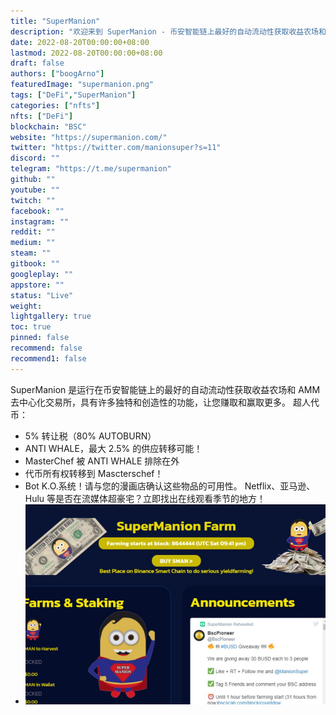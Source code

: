 ```yaml
---
title: "SuperManion"
description: "欢迎来到 SuperManion - 币安智能链上最好的自动流动性获取收益农场和 AMM。"
date: 2022-08-20T00:00:00+08:00
lastmod: 2022-08-20T00:00:00+08:00
draft: false
authors: ["boogArno"]
featuredImage: "supermanion.png"
tags: ["DeFi","SuperManion"]
categories: ["nfts"]
nfts: ["DeFi"]
blockchain: "BSC"
website: "https://supermanion.com/"
twitter: "https://twitter.com/manionsuper?s=11"
discord: ""
telegram: "https://t.me/supermanion"
github: ""
youtube: ""
twitch: ""
facebook: ""
instagram: ""
reddit: ""
medium: ""
steam: ""
gitbook: ""
googleplay: ""
appstore: ""
status: "Live"
weight: 
lightgallery: true
toc: true
pinned: false
recommend: false
recommend1: false
---
```

SuperManion 是运行在币安智能链上的最好的自动流动性获取收益农场和 AMM 去中心化交易所，具有许多独特和创造性的功能，让您赚取和赢取更多。
超人代币：

- 5% 转让税（80% AUTOBURN）
- ANTI WHALE，最大 2.5% 的供应转移可能！
- MasterChef 被 ANTI WHALE 排除在外
- 代币所有权转移到 Mascterschef！
- Bot K.O.系统！请与您的漫画店确认这些物品的可用性。 Netflix、亚马逊、Hulu 等是否在流媒体超豪宅？立即找出在线观看季节的地方！
- ![supermanionfarm-dapp-defi-bsc-image2_f976834e64d55ab6bec539f843238295](supermanionfarm-dapp-defi-bsc-image2_f976834e64d55ab6bec539f843238295.png)